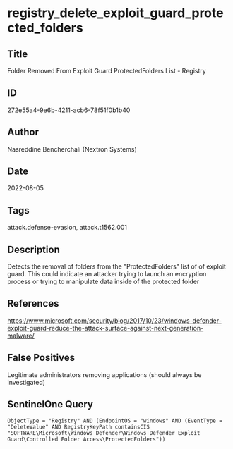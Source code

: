 # registry_delete_exploit_guard_protected_folders

## Title
Folder Removed From Exploit Guard ProtectedFolders List - Registry

## ID
272e55a4-9e6b-4211-acb6-78f51f0b1b40

## Author
Nasreddine Bencherchali (Nextron Systems)

## Date
2022-08-05

## Tags
attack.defense-evasion, attack.t1562.001

## Description
Detects the removal of folders from the "ProtectedFolders" list of of exploit guard. This could indicate an attacker trying to launch an encryption process or trying to manipulate data inside of the protected folder

## References
https://www.microsoft.com/security/blog/2017/10/23/windows-defender-exploit-guard-reduce-the-attack-surface-against-next-generation-malware/

## False Positives
Legitimate administrators removing applications (should always be investigated)

## SentinelOne Query
```
ObjectType = "Registry" AND (EndpointOS = "windows" AND (EventType = "DeleteValue" AND RegistryKeyPath containsCIS "SOFTWARE\Microsoft\Windows Defender\Windows Defender Exploit Guard\Controlled Folder Access\ProtectedFolders"))

```